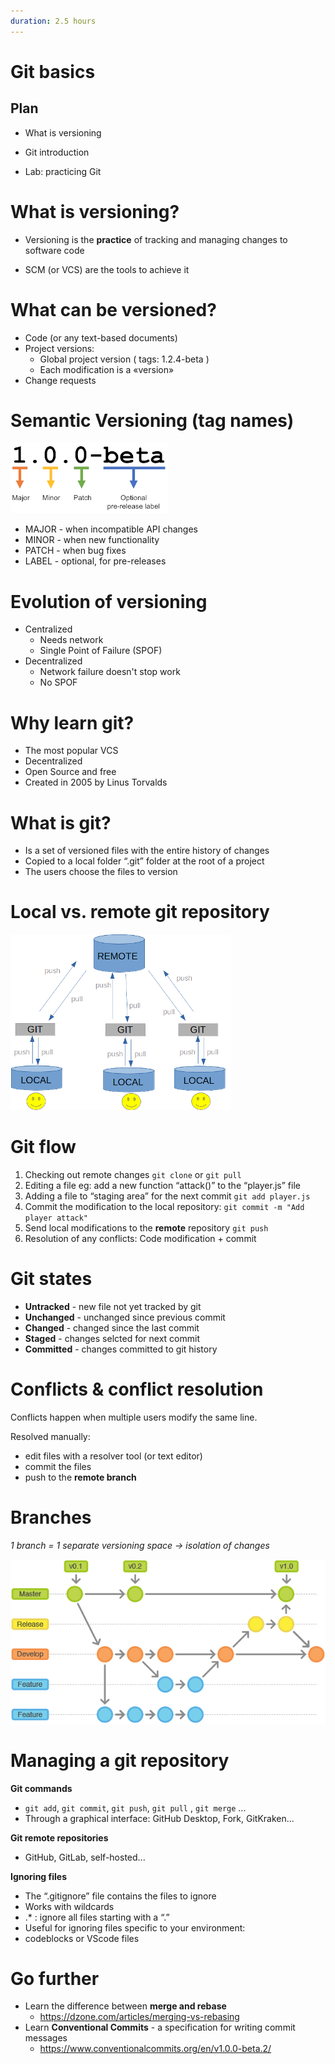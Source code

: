 ```yaml
---
duration: 2.5 hours
---
```


# Git basics

## Plan

* What is versioning

* Git introduction

* Lab: practicing Git

# What is versioning?

* Versioning is the **practice** of tracking and managing changes to software code

* SCM (or VCS) are the tools to achieve it

# What can be versioned?

* Code (or any text-based documents)
* Project versions:
  * Global project version ( tags: 1.2.4-beta )
  * Each modification is a «version»
* Change requests

# Semantic Versioning (tag names)

![SemVer](images/semver.png)

* MAJOR - when incompatible API changes
* MINOR - when new functionality
* PATCH - when bug fixes
* LABEL - optional, for pre-releases

# Evolution of versioning

* Centralized
  * Needs network
  * Single Point of Failure (SPOF)
* Decentralized
  * Network failure doesn't stop work
  * No SPOF

# Why learn git?

* The most popular VCS
* Decentralized
* Open Source and free
* Created in 2005 by Linus Torvalds

# What is git?

* Is a set of versioned files with the  entire history of changes
* Copied to a local folder “.git” folder at the root of a project
* The users choose the files to version

# Local vs. remote git repository

![Git architecture](images/git-architecture.png)

# Git flow

1. Checking out remote changes
   `git clone` or `git pull`
2. Editing a file
   eg: add a new function “attack()” to the “player.js” file
3. Adding a file to “staging area” for the next commit
   `git add player.js`
4. Commit the modification to the local repository:
   `git commit -m "Add player attack"`
5. Send local modifications to the **remote** repository
   `git push`
6. Resolution of any conflicts:
   Code modification + commit

# Git states

* **Untracked** - new file not yet tracked by git
* **Unchanged** - unchanged since previous commit
* **Changed** - changed since the last commit
* **Staged** - changes selcted for next commit
* **Committed** - changes committed to git history

# Conflicts & conflict resolution

Conflicts happen when multiple users modify the same line.

Resolved manually:

* edit files with a resolver tool (or text editor)
* commit the files
* push to the **remote branch**

# Branches

*1 branch = 1 separate versioning space -> isolation of changes*

![Git branch](images/git_branch.png)

# Managing a git repository

**Git commands**

* `git add`, `git commit`, `git push`, `git pull` , `git merge` ...
* Through a graphical interface: GitHub Desktop, Fork, GitKraken...

**Git remote repositories**

* GitHub, GitLab, self-hosted...

**Ignoring files**

* The “.gitignore” file contains the files to ignore
* Works with wildcards
* .* : ignore all files starting with a “.”
* Useful for ignoring files specific to your environment:
* codeblocks or VScode files

# Go further

* Learn the difference between **merge and rebase**
  * https://dzone.com/articles/merging-vs-rebasing
* Learn **Conventional Commits** - a specification for writing commit messages
  * https://www.conventionalcommits.org/en/v1.0.0-beta.2/
